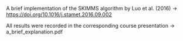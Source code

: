 A brief implementation of the SKIMMS algorithm by Luo et al. (2016) -> https://doi.org/10.1016/j.stamet.2016.09.002

All results were recorded in the corresponding course presentation -> a_brief_explanation.pdf
